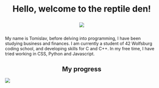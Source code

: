 <h1 align="center">Hello, welcome to the reptile den!
  
<img>![](https://user-images.githubusercontent.com/104424918/187414744-a4580a78-2aaa-4296-a9fd-36fcd2320df6.gif)</h1>

<p align="left">My name is Tomislav, before delving into programming, I have been studying business and finances. I am currently a student of 42 Wolfsburg coding school, and developing skills for C and C++. In my free time, I have tried working in CSS, Python and Javascript.</p>

<h2 align="center">My progress</h2>

<img align="left">![](https://github-readme-stats.vercel.app/api?username=Valsimot&show_icons=true&theme=radical)



